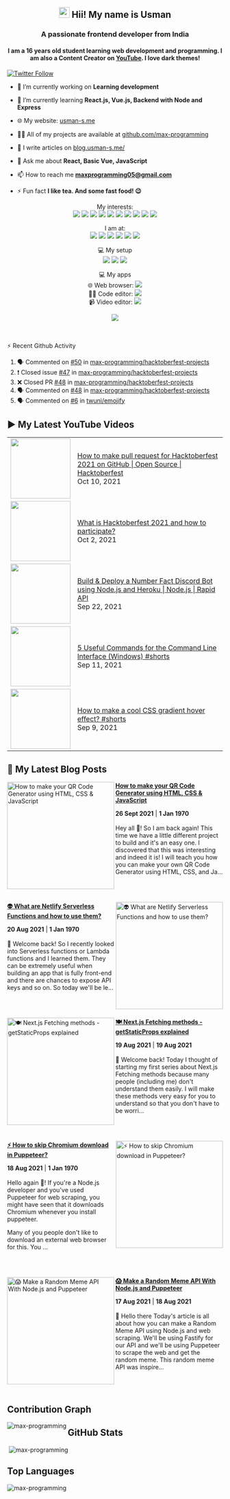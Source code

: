 <h2 align="center"><img src="https://media.giphy.com/media/hvRJCLFzcasrR4ia7z/giphy.gif" width="25px"> Hii! My name is Usman</h2>
<h3 align="center">A passionate frontend developer from India</h3>
<h4 align="center">
  I am a 16 years old student learning web development and programming. I am also a Content Creator on <a href="https://youtube.com/MaxProgramming">YouTube</a>. I love dark themes!
</h4>

[![Twitter Follow](https://img.shields.io/twitter/follow/MaxProgramming1?color=1DA1F2&logo=Twitter&style=for-the-badge)](https://twitter.com/MaxProgramming1)

- 🔭 I’m currently working on **Learning development**

- 🌱 I’m currently learning **React.js, Vue.js, Backend with Node and Express**

- 🌐 My website: [usman-s.me](https://usman-s.me)

- 👨‍💻 All of my projects are available at [github.com/max-programming](https://github.com/max-programming)

- 📝 I write articles on [blog.usman-s.me/](https://blog.usman-s.me/)

- 💬 Ask me about **React, Basic Vue, JavaScript**

- 📫 How to reach me **maxprogramming05@gmail.com**

- ⚡ Fun fact **I like tea. And some fast food! 😉**

<!--<p align="center">
<a href="https://twitter.com/maxprogramming1" target="blank"><img align="center" src="https://cdn.jsdelivr.net/npm/simple-icons@3.0.1/icons/twitter.svg" alt="maxprogramming1" height="30" width="30" /></a>
<a href="https://stackoverflow.com/users/11727541" target="blank"><img align="center" src="https://cdn.jsdelivr.net/npm/simple-icons@3.0.1/icons/stackoverflow.svg" alt="11727541" height="30" width="30" /></a>
<a href="https://codesandbox.com/max-programming" target="blank"><img align="center" src="https://cdn.jsdelivr.net/npm/simple-icons@3.0.1/icons/codesandbox.svg" alt="max-programming" height="30" width="30" /></a>
<a href="https://fb.com/usman.sabuwala.7" target="blank"><img align="center" src="https://cdn.jsdelivr.net/npm/simple-icons@3.0.1/icons/facebook.svg" alt="usman sabuwala" height="30" width="30" /></a>
<a href="https://instagram.com/usmansabuwala7" target="blank"><img align="center" src="https://cdn.jsdelivr.net/npm/simple-icons@3.0.1/icons/instagram.svg" alt="usmansabuwala7" height="30" width="30" /></a>
<a href="https://www.youtube.com/c/max programming" target="blank"><img align="center" src="https://cdn.jsdelivr.net/npm/simple-icons@3.0.1/icons/youtube.svg" alt="max programming" height="30" width="30" /></a>
</p>-->
<!-- <p align="left"><img src="https://devicons.github.io/devicon/devicon.git/icons/bootstrap/bootstrap-plain.svg" alt="bootstrap" width="40" height="40"/> <img src="https://devicons.github.io/devicon/devicon.git/icons/css3/css3-original-wordmark.svg" alt="css3" width="40" height="40"/> <img src="https://devicons.github.io/devicon/devicon.git/icons/electron/electron-original.svg" alt="electron" width="40" height="40"/> <img src="https://devicons.github.io/devicon/devicon.git/icons/html5/html5-original-wordmark.svg" alt="html5" width="40" height="40"/> <img src="https://devicons.github.io/devicon/devicon.git/icons/javascript/javascript-original.svg" alt="javascript" width="40" height="40"/> <img src="https://devicons.github.io/devicon/devicon.git/icons/linux/linux-original.svg" alt="linux" width="40" height="40"/> <img src="https://devicons.github.io/devicon/devicon.git/icons/python/python-original.svg" alt="python" width="40" height="40"/> <img src="https://devicons.github.io/devicon/devicon.git/icons/react/react-original-wordmark.svg" alt="react" width="40" height="40"/> <img src="https://devicons.github.io/devicon/devicon.git/icons/vuejs/vuejs-original-wordmark.svg" alt="vuejs" width="40" height="40"/></p> -->
<p align="center">
  My interests: <br>
  <img src="https://img.shields.io/badge/html5%20-%23E34F26.svg?&style=for-the-badge&logo=html5&logoColor=white">
  <img src="https://img.shields.io/badge/css3%20-%231572B6.svg?&style=for-the-badge&logo=css3&logoColor=white">
  <img src="https://img.shields.io/badge/javascript%20-%23323330.svg?&style=for-the-badge&logo=javascript&logoColor=%23F7DF1E">
  <img src="https://img.shields.io/badge/python%20-%2314354C.svg?&style=for-the-badge&logo=python&logoColor=white">
  <img src="https://img.shields.io/badge/node.js%20-%2343853D.svg?&style=for-the-badge&logo=node.js&logoColor=white">
  <img src="https://img.shields.io/badge/express.js%20-%23404d59.svg?&style=for-the-badge">
  <img src="https://img.shields.io/badge/react%20-%2320232a.svg?&style=for-the-badge&logo=react&logoColor=%2361DAFB">
  <img src="https://img.shields.io/badge/material%20ui%20-%230081CB.svg?&style=for-the-badge&logo=material-ui&logoColor=white">
  <img src="https://img.shields.io/badge/vuejs%20-%2335495e.svg?&style=for-the-badge&logo=vue.js&logoColor=%234FC08D">
  <img src="https://img.shields.io/badge/electron%20-%2320232e.svg?&style=for-the-badge&logo=electron&logoColor=%47848F">
</p>

<p align="center">
  I am at: <br>
  <a href="https://youtube.com/MaxProgramming"><img src="https://img.shields.io/badge/youtube-%23FF0000.svg?&style=for-the-badge&logo=youtube&logoColor=white"></a>
  <a href="https://www.facebook.com/usman.sabuwala.7"><img src="https://img.shields.io/badge/facebook-%231877F2.svg?&style=for-the-badge&logo=facebook&logoColor=white"></a>
  <a href="https://www.instagram.com/usmansabuwala7/"><img src="https://img.shields.io/badge/instagram-%23E4405F.svg?&style=for-the-badge&logo=instagram&logoColor=white"></a>
  <a href="https://twitter.com/MaxProgramming1"><img src="https://img.shields.io/badge/twitter-%231DA1F2.svg?&style=for-the-badge&logo=twitter&logoColor=white"></a>
  <a href="https://blog.usman-s.me/"><img src="https://img.shields.io/badge/Hashnode-%232962FF.svg?&style=for-the-badge&logo=hashnode&logoColor=white"></a>
  <a href="https://dev.to/maxprogramming"><img src="https://img.shields.io/badge/DEV.TO-%230A0A0A.svg?&style=for-the-badge&logo=dev.to&logoColor=white"></a>
</p>
<p align="center">
 💻 My setup <br>
  <img src="https://img.shields.io/badge/windows-0078D6?logo=windows&logoColor=white&style=for-the-badge">
  <img src="https://img.shields.io/badge/intel-core%20i3%203rd-%230071C5.svg?&style=for-the-badge&logo=intel&logoColor=white">
  <img src="https://img.shields.io/badge/RAM-8GB-%230071C5.svg?&style=for-the-badge&logoColor=white" />
</p>
<p align="center">
 💻 My apps <br>
  🌐 Web browser: <a htef="https://microsoftedge.com"><img src="https://img.shields.io/badge/microsoft edge-0078D6?logo=microsoft-edge&logoColor=white&style=for-the-badge&color=31BAE4"></a>
  <br>
  👨‍💻 Code editor: <a href="https://code.visualstudio.com"><img src="https://img.shields.io/badge/VS Code-0078D6?logo=visual-studio-code&logoColor=white&style=for-the-badge&color=0086D1"></a>
  <br>
  📹 Video editor: <a href="http://shotcut.org/"><img src="https://img.shields.io/badge/shotcut-0078D6?logoColor=white&style=for-the-badge&color=115C77"></a>
</p>
<p align="center"> 
  <img src="https://profile-counter.glitch.me/max-programming/count.svg" />
</p>
<br />
<br />

  <summary>⚡ Recent Github Activity</summary>

<!--START_SECTION:activity-->
1. 🗣 Commented on [#50](https://github.com/max-programming/hacktoberfest-projects/issues/50) in [max-programming/hacktoberfest-projects](https://github.com/max-programming/hacktoberfest-projects)
2. ❗️ Closed issue [#47](https://github.com/max-programming/hacktoberfest-projects/issues/47) in [max-programming/hacktoberfest-projects](https://github.com/max-programming/hacktoberfest-projects)
3. ❌ Closed PR [#48](https://github.com/max-programming/hacktoberfest-projects/pull/48) in [max-programming/hacktoberfest-projects](https://github.com/max-programming/hacktoberfest-projects)
4. 🗣 Commented on [#48](https://github.com/max-programming/hacktoberfest-projects/issues/48) in [max-programming/hacktoberfest-projects](https://github.com/max-programming/hacktoberfest-projects)
5. 🗣 Commented on [#6](https://github.com/twuni/emojify/issues/6) in [twuni/emojify](https://github.com/twuni/emojify)
<!--END_SECTION:activity-->

<!--START_SECTION:waka-->
<!--END_SECTION:waka-->

## ▶ My Latest YouTube Videos
<table>
  <tbody>
<!-- YOUTUBE:START --><tr><td><a href="https://www.youtube.com/watch?v=pNndooOr0FM"><img width="140px" src="https://i.ytimg.com/vi/pNndooOr0FM/mqdefault.jpg"></a></td>
<td><a href="https://www.youtube.com/watch?v=pNndooOr0FM">How to make pull request  for Hacktoberfest 2021 on GitHub | Open Source | Hacktoberfest</a><br/>Oct 10, 2021</td></tr>
<tr><td><a href="https://www.youtube.com/watch?v=cZksc92oyww"><img width="140px" src="https://i.ytimg.com/vi/cZksc92oyww/mqdefault.jpg"></a></td>
<td><a href="https://www.youtube.com/watch?v=cZksc92oyww">What is Hacktoberfest 2021 and how to participate?</a><br/>Oct 2, 2021</td></tr>
<tr><td><a href="https://www.youtube.com/watch?v=fxh8wlkxJ2Q"><img width="140px" src="https://i.ytimg.com/vi/fxh8wlkxJ2Q/mqdefault.jpg"></a></td>
<td><a href="https://www.youtube.com/watch?v=fxh8wlkxJ2Q">Build & Deploy a Number Fact Discord Bot using Node.js and Heroku | Node.js | Rapid API</a><br/>Sep 22, 2021</td></tr>
<tr><td><a href="https://www.youtube.com/watch?v=uXhgikR-Qic"><img width="140px" src="https://i.ytimg.com/vi/uXhgikR-Qic/mqdefault.jpg"></a></td>
<td><a href="https://www.youtube.com/watch?v=uXhgikR-Qic">5 Useful Commands for the Command Line Interface (Windows) #shorts</a><br/>Sep 11, 2021</td></tr>
<tr><td><a href="https://www.youtube.com/watch?v=LKZ1_lZK1Zw"><img width="140px" src="https://i.ytimg.com/vi/LKZ1_lZK1Zw/mqdefault.jpg"></a></td>
<td><a href="https://www.youtube.com/watch?v=LKZ1_lZK1Zw">How to make a cool CSS gradient hover effect? #shorts</a><br/>Sep 9, 2021</td></tr>
<!-- YOUTUBE:END -->
  </tbody>
 <table>
   
## 👀 My Latest Blog Posts 
   
<!-- HASHNODE_BLOG:START -->
<p align="left">
<a href="blog.usman-s.me/how-to-make-your-qr-code-generator-using-html-css-and-javascript" title="How to make your QR Code Generator using HTML, CSS & JavaScript"><img src="https://cdn.hashnode.com/res/hashnode/image/upload/v1632647097912/4rTqHn94N.png" alt="How to make your QR Code Generator using HTML, CSS & JavaScript" width="250px" align="left" /></a>
<a href="blog.usman-s.me/how-to-make-your-qr-code-generator-using-html-css-and-javascript" title="How to make your QR Code Generator using HTML, CSS & JavaScript"><strong>How to make your QR Code Generator using HTML, CSS & JavaScript</strong></a>
<div><strong>26 Sept 2021</strong> | <strong>1 Jan 1970</strong></div>
<br/> Hey all 🤘!
So I am back again! This time we have a little different project to build and it's an easy one. 
I discovered that this was interesting and indeed it is!
I will teach you how you can make your own QR Code Generator using HTML, CSS, and Ja... </p> <br/> <br/>
<p align="left">
<a href="blog.usman-s.me/what-are-netlify-serverless-functions-and-how-to-use-them" title="👽️ What are Netlify Serverless Functions and how to use them?"><img src="https://cdn.hashnode.com/res/hashnode/image/upload/v1629475587236/31szEXipw.png" alt="👽️ What are Netlify Serverless Functions and how to use them?" width="250px" align="right" /></a>
<a href="blog.usman-s.me/what-are-netlify-serverless-functions-and-how-to-use-them" title="👽️ What are Netlify Serverless Functions and how to use them?"><strong>👽️ What are Netlify Serverless Functions and how to use them?</strong></a>
<div><strong>20 Aug 2021</strong> | <strong>1 Jan 1970</strong></div>
<br/> 👋 Welcome back!
So I recently looked into Serverless functions or Lambda functions and I learned them.
They can be extremely useful when building an app that is fully front-end and there are chances to expose API keys and so on.
So today we'll be le... </p> <br/> <br/>
<p align="left">
<a href="blog.usman-s.me/getstaticprops-in-nextjs" title="🍽️ Next.js Fetching methods - getStaticProps explained"><img src="https://cdn.hashnode.com/res/hashnode/image/upload/v1629355732366/z3F831Ivg.png" alt="🍽️ Next.js Fetching methods - getStaticProps explained" width="250px" align="left" /></a>
<a href="blog.usman-s.me/getstaticprops-in-nextjs" title="🍽️ Next.js Fetching methods - getStaticProps explained"><strong>🍽️ Next.js Fetching methods - getStaticProps explained</strong></a>
<div><strong>19 Aug 2021</strong> | <strong>19 Aug 2021</strong></div>
<br/> 👋 Welcome back!
Today I thought of starting my first series about  Next.js Fetching methods because many people (including me) don't understand them easily.
I will make these methods very easy for you to understand so that you don't have to be worri... </p> <br/> <br/>
<p align="left">
<a href="blog.usman-s.me/how-to-skip-chromium-download-in-puppeteer" title="⚡ How to skip Chromium download in Puppeteer?"><img src="https://cdn.hashnode.com/res/hashnode/image/upload/v1629284301822/qFmrKbq2T.png" alt="⚡ How to skip Chromium download in Puppeteer?" width="250px" align="right" /></a>
<a href="blog.usman-s.me/how-to-skip-chromium-download-in-puppeteer" title="⚡ How to skip Chromium download in Puppeteer?"><strong>⚡ How to skip Chromium download in Puppeteer?</strong></a>
<div><strong>18 Aug 2021</strong> | <strong>1 Jan 1970</strong></div>
<br/> Hello again 👋!
If you're a Node.js developer and you've used Puppeteer for web scraping, you might have seen that it downloads Chromium whenever you install puppeteer.

Many of you people don't like to download an external web browser for this. You ... </p> <br/> <br/>
<p align="left">
<a href="blog.usman-s.me/make-a-random-meme-api-with-nodejs-and-puppeteer" title="😱 Make a Random Meme API With Node.js and Puppeteer"><img src="https://cdn.hashnode.com/res/hashnode/image/upload/v1629217819962/54P2j0rjH.png" alt="😱 Make a Random Meme API With Node.js and Puppeteer" width="250px" align="left" /></a>
<a href="blog.usman-s.me/make-a-random-meme-api-with-nodejs-and-puppeteer" title="😱 Make a Random Meme API With Node.js and Puppeteer"><strong>😱 Make a Random Meme API With Node.js and Puppeteer</strong></a>
<div><strong>17 Aug 2021</strong> | <strong>18 Aug 2021</strong></div>
<br/> 👋 Hello there
Today's article is all about how you can make a Random Meme API using Node.js and web scraping. We'll be using Fastify for our API and we'll be using Puppeteer to scrape the web and get the random meme.
This random meme API was inspire... </p> <br/> <br/>
<!-- HASHNODE_BLOG:END -->


## Contribution Graph
<p><img align="left" src="https://activity-graph.herokuapp.com/graph?username=max-programming&theme=github" alt="max-programming" /></p> 

## GitHub Stats
<p>&nbsp;<img align="center" src="https://github-readme-stats.vercel.app/api?username=max-programming&show_icons=true&theme=react&count_private=true" alt="max-programming" /></p>

## Top Languages
<p><img align="left" src="https://github-readme-stats.max-programming.vercel.app/api/top-langs/?username=max-programming&layout=compact&hide=html&theme=react" alt="max-programming" /></p> 
